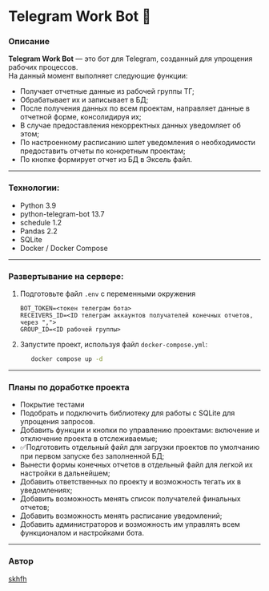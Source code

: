 # Telegram Work Bot 🤖

### Описание
**Telegram Work Bot** — это бот для Telegram, созданный для упрощения рабочих процессов. \
На данный момент выполняет следующие функции:
- Получает отчетные данные из рабочей группы ТГ;
- Обрабатывает их и записывает в БД;
- После получения данных по всем проектам, направляет данные в отчетной форме, консолидируя их;
- В случае предоставления некорректных данных уведомляет об этом;
- По настроенному расписанию шлет уведомления о необходимости предоставить отчеты по конкретным проектам;
- По кнопке формирует отчет из БД в Эксель файл.

---
### Технологии:
- Python 3.9
- python-telegram-bot 13.7
- schedule 1.2
- Pandas 2.2
- SQLite
- Docker / Docker Compose
  
---
### Развертывание на сервере:
1. Подготовьте файл `.env` с переменными окружения
   ```env
   BOT_TOKEN=<токен телеграм бота>
   RECEIVERS_ID=<ID телеграм аккаунтов получателей конечных отчетов, через ",">
   GROUP_ID=<ID рабочей группы>
   ```
2. Запустите проект, используя файл `docker-compose.yml`:
   ```bash
      docker compose up -d
   ```
---

### Планы по доработке проекта
- Покрытие тестами
- Подобрать и подключить библиотеку для работы с SQLite для упрощения запросов.
- Добавить функции и кнопки по управлению проектами: включение и отключение проекта в отслеживаемые;
- ✅Подготовить отдельный файл для загрузки проектов по умолчанию при первом запуске без заполненной БД;
- Вынести формы конечных отчетов в отдельный файл для легкой их настройки в дальнейшем;
- Добавить ответственных по проекту и возможность тегать их в уведомлениях;
- Добавить возможность менять список получателей финальных отчетов;
- Добавить возможность менять расписание уведомлений;
- Добавить администраторов и возможность им управлять всем функционалом и настройками бота.
---

### Автор 
[skhfh](https://github.com/skhfh) 
